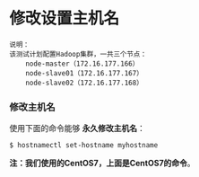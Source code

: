 修改设置主机名
=================================================================================
```
说明：
该测试计划配置Hadoop集群，一共三个节点：
    node-master（172.16.177.166）
    node-slave01（172.16.177.167）
    node-slave02（172.16.177.168）
```
### 修改主机名
使用下面的命令能够 **永久修改主机名**：
```shell
$ hostnamectl set-hostname myhostname
```

**注：我们使用的CentOS7，上面是CentOS7的命令**。
